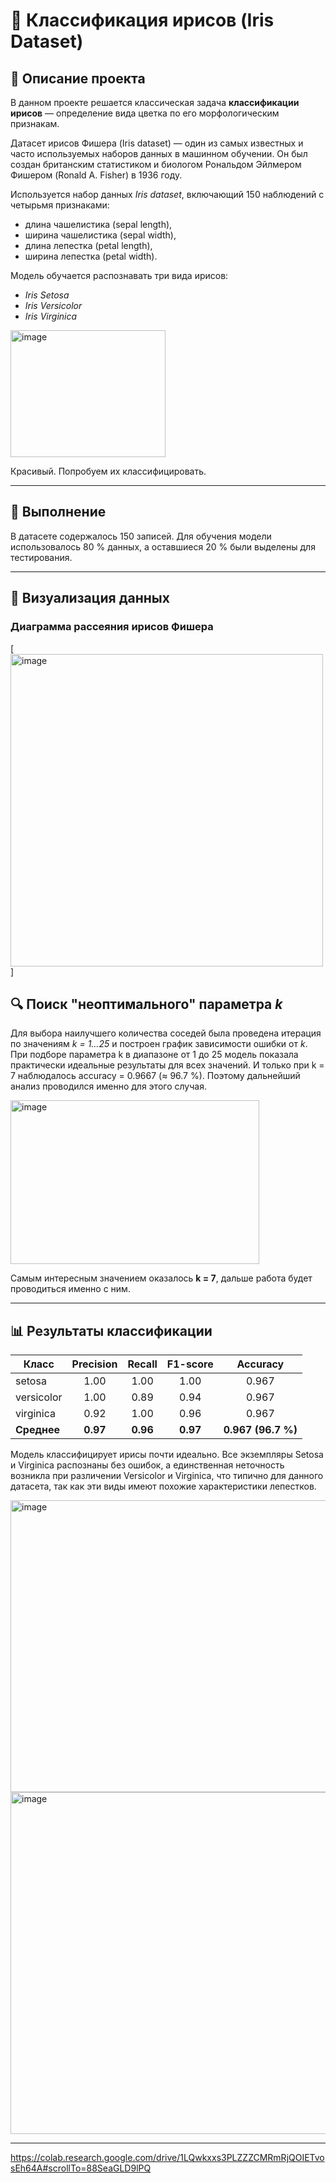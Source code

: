 # 🌸 Классификация ирисов (Iris Dataset)

## 📘 Описание проекта
В данном проекте решается классическая задача **классификации ирисов** — определение вида цветка по его морфологическим признакам.  

Датасет ирисов Фишера (Iris dataset) — один из самых известных и часто используемых наборов данных в машинном обучении.
Он был создан британским статистиком и биологом Рональдом Эйлмером Фишером (Ronald A. Fisher) в 1936 году.

Используется набор данных *Iris dataset*, включающий 150 наблюдений с четырьмя признаками:  
- длина чашелистика (sepal length),  
- ширина чашелистика (sepal width),  
- длина лепестка (petal length),  
- ширина лепестка (petal width).  

Модель обучается распознавать три вида ирисов:
- *Iris Setosa*  
- *Iris Versicolor*  
- *Iris Virginica*

<img width="248" height="203" alt="image" src="https://github.com/user-attachments/assets/a1f9264c-4846-4c69-919a-ae9909537eee" />

Красивый. Попробуем их классифицировать.
  
---

## 🧩 Выполнение
В датасете содержалось 150 записей.
Для обучения модели использовалось 80 % данных, а оставшиеся 20 % были выделены для тестирования.

---

## 🌿 Визуализация данных

### Диаграмма рассеяния ирисов Фишера
[<img width="500" height="500" alt="image" src="https://github.com/user-attachments/assets/6ff1b1b0-ed19-4dbd-9340-4a762cdb0cf2" />]

## 🔍 Поиск "неоптимального" параметра *k*
Для выбора наилучшего количества соседей была проведена итерация по значениям *k = 1…25* и построен график зависимости ошибки от *k*.
При подборе параметра k в диапазоне от 1 до 25 модель показала практически идеальные результаты для всех значений.
И только при k = 7 наблюдалось accuracy = 0.9667 (≈ 96.7 %).
Поэтому дальнейший анализ проводился именно для этого случая.


<img width="398" height="262" alt="image" src="https://github.com/user-attachments/assets/f05a13f2-2dc7-4581-9f59-317e2a6e0987" />


Самым интересным значением оказалось **k = 7**, дальше работа будет проводиться именно с ним.

---

## 📊 Результаты классификации
| Класс      | Precision | Recall | F1-score | Accuracy |
|-------------|:----------:|:-------:|:---------:|:---------:|
| setosa      | 1.00 | 1.00 | 1.00 | 0.967 |
| versicolor  | 1.00 | 0.89 | 0.94 | 0.967 |
| virginica   | 0.92 | 1.00 | 0.96 | 0.967 |
| **Среднее** | **0.97** | **0.96** | **0.97** | **0.967 (96.7 %)** |

Модель классифицирует ирисы почти идеально. Все экземпляры Setosa и Virginica распознаны без ошибок, а единственная неточность возникла при различении Versicolor и Virginica, 
что типично для данного датасета, так как эти виды имеют похожие характеристики лепестков.

<img width="530" height="467" alt="image" src="https://github.com/user-attachments/assets/dff9543e-2996-4502-96b0-0bccd39372e7" />

<img width="689" height="547" alt="image" src="https://github.com/user-attachments/assets/941ceb14-c7a5-45cb-9396-468963fc7fa4" />


---

https://colab.research.google.com/drive/1LQwkxxs3PLZZZCMRmRjQOIETvosEh64A#scrollTo=88SeaGLD9lPQ
